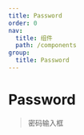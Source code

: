 ```yaml
---
title: Password
order: 0
nav:
  title: 组件
  path: /components
group:
  title: Password
---
```


# Password

> 密码输入框

<code src="./demo/index.tsx" />